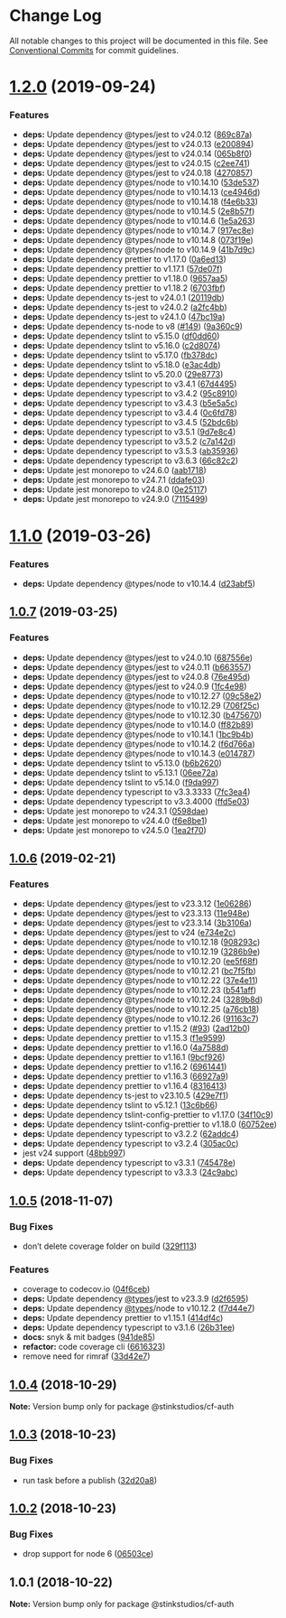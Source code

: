 # Change Log

All notable changes to this project will be documented in this file.
See [Conventional Commits](https://conventionalcommits.org) for commit guidelines.

# [1.2.0](https://github.com/Stinkstudios/npm-packages/compare/@stinkstudios/cf-auth@1.1.0...@stinkstudios/cf-auth@1.2.0) (2019-09-24)


### Features

* **deps:** Update dependency @types/jest to v24.0.12 ([869c87a](https://github.com/Stinkstudios/npm-packages/commit/869c87a))
* **deps:** Update dependency @types/jest to v24.0.13 ([e200894](https://github.com/Stinkstudios/npm-packages/commit/e200894))
* **deps:** Update dependency @types/jest to v24.0.14 ([065b8f0](https://github.com/Stinkstudios/npm-packages/commit/065b8f0))
* **deps:** Update dependency @types/jest to v24.0.15 ([c2ee741](https://github.com/Stinkstudios/npm-packages/commit/c2ee741))
* **deps:** Update dependency @types/jest to v24.0.18 ([4270857](https://github.com/Stinkstudios/npm-packages/commit/4270857))
* **deps:** Update dependency @types/node to v10.14.10 ([53de537](https://github.com/Stinkstudios/npm-packages/commit/53de537))
* **deps:** Update dependency @types/node to v10.14.13 ([ce4946d](https://github.com/Stinkstudios/npm-packages/commit/ce4946d))
* **deps:** Update dependency @types/node to v10.14.18 ([f4e6b33](https://github.com/Stinkstudios/npm-packages/commit/f4e6b33))
* **deps:** Update dependency @types/node to v10.14.5 ([2e8b57f](https://github.com/Stinkstudios/npm-packages/commit/2e8b57f))
* **deps:** Update dependency @types/node to v10.14.6 ([1e5a263](https://github.com/Stinkstudios/npm-packages/commit/1e5a263))
* **deps:** Update dependency @types/node to v10.14.7 ([917ec8e](https://github.com/Stinkstudios/npm-packages/commit/917ec8e))
* **deps:** Update dependency @types/node to v10.14.8 ([073f19e](https://github.com/Stinkstudios/npm-packages/commit/073f19e))
* **deps:** Update dependency @types/node to v10.14.9 ([41b7d9c](https://github.com/Stinkstudios/npm-packages/commit/41b7d9c))
* **deps:** Update dependency prettier to v1.17.0 ([0a6ed13](https://github.com/Stinkstudios/npm-packages/commit/0a6ed13))
* **deps:** Update dependency prettier to v1.17.1 ([57de07f](https://github.com/Stinkstudios/npm-packages/commit/57de07f))
* **deps:** Update dependency prettier to v1.18.0 ([9657aa5](https://github.com/Stinkstudios/npm-packages/commit/9657aa5))
* **deps:** Update dependency prettier to v1.18.2 ([6703fbf](https://github.com/Stinkstudios/npm-packages/commit/6703fbf))
* **deps:** Update dependency ts-jest to v24.0.1 ([20119db](https://github.com/Stinkstudios/npm-packages/commit/20119db))
* **deps:** Update dependency ts-jest to v24.0.2 ([a2fc4bb](https://github.com/Stinkstudios/npm-packages/commit/a2fc4bb))
* **deps:** Update dependency ts-jest to v24.1.0 ([47bc19a](https://github.com/Stinkstudios/npm-packages/commit/47bc19a))
* **deps:** Update dependency ts-node to v8 ([#149](https://github.com/Stinkstudios/npm-packages/issues/149)) ([9a360c9](https://github.com/Stinkstudios/npm-packages/commit/9a360c9))
* **deps:** Update dependency tslint to v5.15.0 ([df0dd60](https://github.com/Stinkstudios/npm-packages/commit/df0dd60))
* **deps:** Update dependency tslint to v5.16.0 ([c2d8074](https://github.com/Stinkstudios/npm-packages/commit/c2d8074))
* **deps:** Update dependency tslint to v5.17.0 ([fb378dc](https://github.com/Stinkstudios/npm-packages/commit/fb378dc))
* **deps:** Update dependency tslint to v5.18.0 ([e3ac4db](https://github.com/Stinkstudios/npm-packages/commit/e3ac4db))
* **deps:** Update dependency tslint to v5.20.0 ([29e8773](https://github.com/Stinkstudios/npm-packages/commit/29e8773))
* **deps:** Update dependency typescript to v3.4.1 ([67d4495](https://github.com/Stinkstudios/npm-packages/commit/67d4495))
* **deps:** Update dependency typescript to v3.4.2 ([95c8910](https://github.com/Stinkstudios/npm-packages/commit/95c8910))
* **deps:** Update dependency typescript to v3.4.3 ([b5e5a5c](https://github.com/Stinkstudios/npm-packages/commit/b5e5a5c))
* **deps:** Update dependency typescript to v3.4.4 ([0c6fd78](https://github.com/Stinkstudios/npm-packages/commit/0c6fd78))
* **deps:** Update dependency typescript to v3.4.5 ([52bdc6b](https://github.com/Stinkstudios/npm-packages/commit/52bdc6b))
* **deps:** Update dependency typescript to v3.5.1 ([9d7e8c4](https://github.com/Stinkstudios/npm-packages/commit/9d7e8c4))
* **deps:** Update dependency typescript to v3.5.2 ([c7a142d](https://github.com/Stinkstudios/npm-packages/commit/c7a142d))
* **deps:** Update dependency typescript to v3.5.3 ([ab35936](https://github.com/Stinkstudios/npm-packages/commit/ab35936))
* **deps:** Update dependency typescript to v3.6.3 ([66c82c2](https://github.com/Stinkstudios/npm-packages/commit/66c82c2))
* **deps:** Update jest monorepo to v24.6.0 ([aab1718](https://github.com/Stinkstudios/npm-packages/commit/aab1718))
* **deps:** Update jest monorepo to v24.7.1 ([ddafe03](https://github.com/Stinkstudios/npm-packages/commit/ddafe03))
* **deps:** Update jest monorepo to v24.8.0 ([0e25117](https://github.com/Stinkstudios/npm-packages/commit/0e25117))
* **deps:** Update jest monorepo to v24.9.0 ([7115499](https://github.com/Stinkstudios/npm-packages/commit/7115499))





# [1.1.0](https://github.com/Stinkstudios/npm-packages/compare/@stinkstudios/cf-auth@1.0.7...@stinkstudios/cf-auth@1.1.0) (2019-03-26)


### Features

* **deps:** Update dependency @types/node to v10.14.4 ([d23abf5](https://github.com/Stinkstudios/npm-packages/commit/d23abf5))





## [1.0.7](https://github.com/Stinkstudios/npm-packages/compare/@stinkstudios/cf-auth@1.0.6...@stinkstudios/cf-auth@1.0.7) (2019-03-25)


### Features

* **deps:** Update dependency @types/jest to v24.0.10 ([687556e](https://github.com/Stinkstudios/npm-packages/commit/687556e))
* **deps:** Update dependency @types/jest to v24.0.11 ([b663557](https://github.com/Stinkstudios/npm-packages/commit/b663557))
* **deps:** Update dependency @types/jest to v24.0.8 ([76e495d](https://github.com/Stinkstudios/npm-packages/commit/76e495d))
* **deps:** Update dependency @types/jest to v24.0.9 ([1fc4e98](https://github.com/Stinkstudios/npm-packages/commit/1fc4e98))
* **deps:** Update dependency @types/node to v10.12.27 ([09c58e2](https://github.com/Stinkstudios/npm-packages/commit/09c58e2))
* **deps:** Update dependency @types/node to v10.12.29 ([706f25c](https://github.com/Stinkstudios/npm-packages/commit/706f25c))
* **deps:** Update dependency @types/node to v10.12.30 ([b475670](https://github.com/Stinkstudios/npm-packages/commit/b475670))
* **deps:** Update dependency @types/node to v10.14.0 ([ff82b89](https://github.com/Stinkstudios/npm-packages/commit/ff82b89))
* **deps:** Update dependency @types/node to v10.14.1 ([1bc9b4b](https://github.com/Stinkstudios/npm-packages/commit/1bc9b4b))
* **deps:** Update dependency @types/node to v10.14.2 ([f6d766a](https://github.com/Stinkstudios/npm-packages/commit/f6d766a))
* **deps:** Update dependency @types/node to v10.14.3 ([e014787](https://github.com/Stinkstudios/npm-packages/commit/e014787))
* **deps:** Update dependency tslint to v5.13.0 ([b6b2620](https://github.com/Stinkstudios/npm-packages/commit/b6b2620))
* **deps:** Update dependency tslint to v5.13.1 ([06ee72a](https://github.com/Stinkstudios/npm-packages/commit/06ee72a))
* **deps:** Update dependency tslint to v5.14.0 ([f9da997](https://github.com/Stinkstudios/npm-packages/commit/f9da997))
* **deps:** Update dependency typescript to v3.3.3333 ([7fc3ea4](https://github.com/Stinkstudios/npm-packages/commit/7fc3ea4))
* **deps:** Update dependency typescript to v3.3.4000 ([ffd5e03](https://github.com/Stinkstudios/npm-packages/commit/ffd5e03))
* **deps:** Update jest monorepo to v24.3.1 ([0598dae](https://github.com/Stinkstudios/npm-packages/commit/0598dae))
* **deps:** Update jest monorepo to v24.4.0 ([f6e8be1](https://github.com/Stinkstudios/npm-packages/commit/f6e8be1))
* **deps:** Update jest monorepo to v24.5.0 ([1ea2f70](https://github.com/Stinkstudios/npm-packages/commit/1ea2f70))





## [1.0.6](https://github.com/Stinkstudios/npm-packages/compare/@stinkstudios/cf-auth@1.0.5...@stinkstudios/cf-auth@1.0.6) (2019-02-21)


### Features

* **deps:** Update dependency @types/jest to v23.3.12 ([1e06286](https://github.com/Stinkstudios/npm-packages/commit/1e06286))
* **deps:** Update dependency @types/jest to v23.3.13 ([11e948e](https://github.com/Stinkstudios/npm-packages/commit/11e948e))
* **deps:** Update dependency @types/jest to v23.3.14 ([3b3106a](https://github.com/Stinkstudios/npm-packages/commit/3b3106a))
* **deps:** Update dependency @types/jest to v24 ([e734e2c](https://github.com/Stinkstudios/npm-packages/commit/e734e2c))
* **deps:** Update dependency @types/node to v10.12.18 ([908293c](https://github.com/Stinkstudios/npm-packages/commit/908293c))
* **deps:** Update dependency @types/node to v10.12.19 ([3286b9e](https://github.com/Stinkstudios/npm-packages/commit/3286b9e))
* **deps:** Update dependency @types/node to v10.12.20 ([ee5f68f](https://github.com/Stinkstudios/npm-packages/commit/ee5f68f))
* **deps:** Update dependency @types/node to v10.12.21 ([bc7f5fb](https://github.com/Stinkstudios/npm-packages/commit/bc7f5fb))
* **deps:** Update dependency @types/node to v10.12.22 ([37e4e11](https://github.com/Stinkstudios/npm-packages/commit/37e4e11))
* **deps:** Update dependency @types/node to v10.12.23 ([b541aff](https://github.com/Stinkstudios/npm-packages/commit/b541aff))
* **deps:** Update dependency @types/node to v10.12.24 ([3289b8d](https://github.com/Stinkstudios/npm-packages/commit/3289b8d))
* **deps:** Update dependency @types/node to v10.12.25 ([a76cb18](https://github.com/Stinkstudios/npm-packages/commit/a76cb18))
* **deps:** Update dependency @types/node to v10.12.26 ([91163c7](https://github.com/Stinkstudios/npm-packages/commit/91163c7))
* **deps:** Update dependency prettier to v1.15.2 ([#93](https://github.com/Stinkstudios/npm-packages/issues/93)) ([2ad12b0](https://github.com/Stinkstudios/npm-packages/commit/2ad12b0))
* **deps:** Update dependency prettier to v1.15.3 ([f1e9599](https://github.com/Stinkstudios/npm-packages/commit/f1e9599))
* **deps:** Update dependency prettier to v1.16.0 ([4a7588d](https://github.com/Stinkstudios/npm-packages/commit/4a7588d))
* **deps:** Update dependency prettier to v1.16.1 ([9bcf926](https://github.com/Stinkstudios/npm-packages/commit/9bcf926))
* **deps:** Update dependency prettier to v1.16.2 ([6961441](https://github.com/Stinkstudios/npm-packages/commit/6961441))
* **deps:** Update dependency prettier to v1.16.3 ([66927a9](https://github.com/Stinkstudios/npm-packages/commit/66927a9))
* **deps:** Update dependency prettier to v1.16.4 ([8316413](https://github.com/Stinkstudios/npm-packages/commit/8316413))
* **deps:** Update dependency ts-jest to v23.10.5 ([429e7f1](https://github.com/Stinkstudios/npm-packages/commit/429e7f1))
* **deps:** Update dependency tslint to v5.12.1 ([13c6b66](https://github.com/Stinkstudios/npm-packages/commit/13c6b66))
* **deps:** Update dependency tslint-config-prettier to v1.17.0 ([34f10c9](https://github.com/Stinkstudios/npm-packages/commit/34f10c9))
* **deps:** Update dependency tslint-config-prettier to v1.18.0 ([60752ee](https://github.com/Stinkstudios/npm-packages/commit/60752ee))
* **deps:** Update dependency typescript to v3.2.2 ([62addc4](https://github.com/Stinkstudios/npm-packages/commit/62addc4))
* **deps:** Update dependency typescript to v3.2.4 ([305ac0c](https://github.com/Stinkstudios/npm-packages/commit/305ac0c))
* jest v24 support ([48bb997](https://github.com/Stinkstudios/npm-packages/commit/48bb997))
* **deps:** Update dependency typescript to v3.3.1 ([745478e](https://github.com/Stinkstudios/npm-packages/commit/745478e))
* **deps:** Update dependency typescript to v3.3.3 ([24c9abc](https://github.com/Stinkstudios/npm-packages/commit/24c9abc))





## [1.0.5](https://github.com/Stinkstudios/npm-packages/compare/@stinkstudios/cf-auth@1.0.4...@stinkstudios/cf-auth@1.0.5) (2018-11-07)


### Bug Fixes

* don’t delete coverage folder on build ([329f113](https://github.com/Stinkstudios/npm-packages/commit/329f113))


### Features

* coverage to codecov.io ([04f6ceb](https://github.com/Stinkstudios/npm-packages/commit/04f6ceb))
* **deps:** Update dependency [@types](https://github.com/types)/jest to v23.3.9 ([d2f6595](https://github.com/Stinkstudios/npm-packages/commit/d2f6595))
* **deps:** Update dependency [@types](https://github.com/types)/node to v10.12.2 ([f7d44e7](https://github.com/Stinkstudios/npm-packages/commit/f7d44e7))
* **deps:** Update dependency prettier to v1.15.1 ([414df4c](https://github.com/Stinkstudios/npm-packages/commit/414df4c))
* **deps:** Update dependency typescript to v3.1.6 ([26b31ee](https://github.com/Stinkstudios/npm-packages/commit/26b31ee))
* **docs:** snyk & mit badges ([941de85](https://github.com/Stinkstudios/npm-packages/commit/941de85))
* **refactor:** code coverage cli ([6616323](https://github.com/Stinkstudios/npm-packages/commit/6616323))
* remove need for rimraf ([33d42e7](https://github.com/Stinkstudios/npm-packages/commit/33d42e7))





## [1.0.4](https://github.com/Stinkstudios/npm-packages/compare/@stinkstudios/cf-auth@1.0.3...@stinkstudios/cf-auth@1.0.4) (2018-10-29)

**Note:** Version bump only for package @stinkstudios/cf-auth





## [1.0.3](https://github.com/Stinkstudios/npm-packages/compare/@stinkstudios/cf-auth@1.0.2...@stinkstudios/cf-auth@1.0.3) (2018-10-23)


### Bug Fixes

* run task before a publish ([32d20a8](https://github.com/Stinkstudios/npm-packages/commit/32d20a8))





## [1.0.2](https://github.com/Stinkstudios/npm-packages/compare/@stinkstudios/cf-auth@1.0.1...@stinkstudios/cf-auth@1.0.2) (2018-10-23)


### Bug Fixes

* drop support for node 6 ([06503ce](https://github.com/Stinkstudios/npm-packages/commit/06503ce))





## 1.0.1 (2018-10-22)

**Note:** Version bump only for package @stinkstudios/cf-auth
